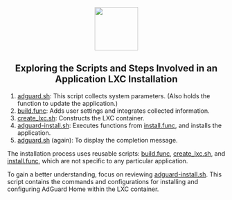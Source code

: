 <div align="center">
<img src="https://raw.githubusercontent.com/PaulHam211/ProxmoxScripts/main/misc/images/logo.png" height="100px" />
</div>
<h2><div align="center">Exploring the Scripts and Steps Involved in an Application LXC Installation</div></h2>

1. [adguard.sh](https://github.com/PaulHam211/ProxmoxScripts/blob/main/ct/adguard.sh): This script collects system parameters. (Also holds the function to update the application.)
2. [build.func](https://github.com/PaulHam211/ProxmoxScripts/blob/main/misc/build.func): Adds user settings and integrates collected information.
3. [create_lxc.sh](https://github.com/PaulHam211/ProxmoxScripts/blob/main/ct/create_lxc.sh): Constructs the LXC container.
4. [adguard-install.sh](https://github.com/PaulHam211/ProxmoxScripts/blob/main/install/adguard-install.sh): Executes functions from [install.func](https://github.com/PaulHam211/ProxmoxScripts/blob/main/misc/install.func), and installs the application.
5. [adguard.sh](https://github.com/PaulHam211/ProxmoxScripts/blob/main/ct/adguard.sh) (again): To display the completion message.

The installation process uses reusable scripts: [build.func](https://github.com/PaulHam211/ProxmoxScripts/blob/main/misc/build.func), [create_lxc.sh](https://github.com/PaulHam211/ProxmoxScripts/blob/main/ct/create_lxc.sh), and [install.func](https://github.com/PaulHam211/ProxmoxScripts/blob/main/misc/install.func), which are not specific to any particular application.

To gain a better understanding, focus on reviewing [adguard-install.sh](https://github.com/PaulHam211/ProxmoxScripts/blob/main/install/adguard-install.sh). This script contains the commands and configurations for installing and configuring AdGuard Home within the LXC container.
